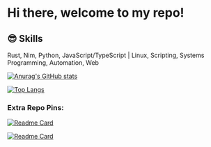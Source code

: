 # Hi there, welcome to my repo!

## 😎 Skills
<p>
   Rust, Nim, Python, JavaScript/TypeScript | Linux, Scripting, Systems Programming, Automation, Web
</p>

[![Anurag's GitHub stats](https://github-readme-stats.vercel.app/api?username=v0idmatr1x&theme=tokyonight)](https://github.com/anuraghazra/github-readme-stats)

[![Top Langs](https://github-readme-stats.vercel.app/api/top-langs/?username=v0idmatr1x&theme=tokyonight&layout=compact)](https://github.com/anuraghazra/github-readme-stats)

### Extra Repo Pins:

[![Readme Card](https://github-readme-stats.vercel.app/api/pin/?username=v0idmatr1x&theme=tokyonight&repo=simplefetch)](https://github.com/anuraghazra/github-readme-stats)

[![Readme Card](https://github-readme-stats.vercel.app/api/pin/?username=v0idmatr1x&theme=tokyonight&repo=cryptoview)](https://github.com/anuraghazra/github-readme-stats)
